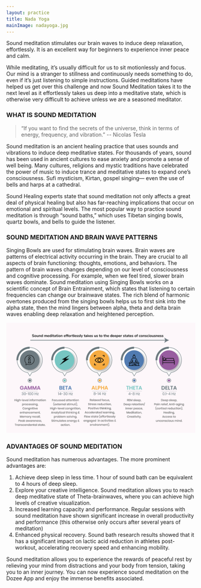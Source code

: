 ```yaml
---
layout: practice
title: Nada Yoga
mainImage: nadayoga.jpg
---
```

Sound meditation stimulates our brain waves to induce deep relaxation, effortlessly. It is an excellent way for beginners to experience inner peace and calm.

While meditating, it’s usually difficult for us to sit motionlessly and focus. Our mind is a stranger to stillness and continuously needs something to do, even if it’s just listening to simple instructions. Guided meditations have helped us get over this challenge and now Sound Meditation takes it to the next level as it effortlessly takes us deep into a meditative state, which is otherwise very difficult to achieve unless we are a seasoned meditator.

### WHAT IS SOUND MEDITATION

> “If you want to find the secrets of the universe, think in terms of energy, frequency, and vibration.” -- Nicolas Tesla

Sound meditation is an ancient healing practice that uses sounds and vibrations to induce deep meditative states. For thousands of years, sound has been used in ancient cultures to ease anxiety and promote a sense of well being. Many cultures, religions and mystic traditions have celebrated the power of music to induce trance and meditative states to expand one’s consciousness.  Sufi mysticism, Kirtan, gospel singing— even the use of bells and harps at a cathedral.

Sound Healing experts state that sound meditation not only affects a great deal of physical healing but also has far-reaching implications that occur on emotional and spiritual levels. The most popular way to practice sound meditation is through “sound baths,” which uses Tibetan singing bowls, quartz bowls, and bells to guide the listener.

### SOUND MEDITATION AND BRAIN WAVE PATTERNS

Singing Bowls are used for stimulating brain waves. Brain waves are patterns of electrical activity occurring in the brain. They are crucial to all aspects of brain functioning: thoughts, emotions, and behaviors. The pattern of brain waves changes depending on our level of consciousness and cognitive processing. For example, when we feel tired, slower brain waves dominate.
Sound meditation using Singing Bowls works on a scientific concept of Brain Entrainment, which states that listening to certain frequencies can change our brainwave states. The rich blend of harmonic overtones produced from the singing bowls helps us to first sink into the alpha state, then the mind lingers between alpha, theta and delta brain waves enabling deep relaxation and heightened perception.

![sound meditation](/assets/images/soundmeditation.png "Sound Meditation")

### ADVANTAGES OF SOUND MEDITATION

Sound meditation has numerous advantages. The more prominent advantages are:

1. Achieve deep sleep in less time. 1 hour of sound bath can be equivalent to 4 hours of deep sleep.
2. Explore your creative intelligence. Sound meditation allows you to reach deep meditative state of Theta-brainwaves, where you can achieve high levels of creative visualization.
3. Increased learning capacity and performance. Regular sessions with sound meditation have shown significant increase in overall productivity and performance (this otherwise only occurs after several years of meditation)
4. Enhanced physical recovery. Sound bath research results showed that it has a significant impact on lactic acid reduction in athletes post-workout, accelerating recovery speed and enhancing mobility.

Sound meditation allows you to experience the rewards of peaceful rest by relieving your mind from distractions and your body from tension, taking you to an inner journey. You can now experience sound meditation on the Dozee App and enjoy the immense benefits associated.
